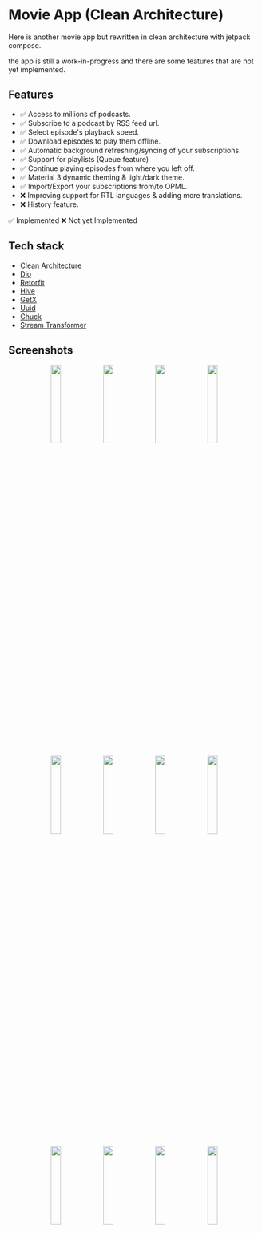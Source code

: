 # Movie App (Clean Architecture)

Here is another movie app but rewritten in clean architecture with jetpack compose.

the app is still a work-in-progress and there are some features that are not yet implemented.

## Features
- ✅ Access to millions of podcasts.
- ✅ Subscribe to a podcast by RSS feed url.
- ✅ Select episode's playback speed.
- ✅ Download episodes to play them offline.
- ✅ Automatic background refreshing/syncing of your subscriptions.
- ✅ Support for playlists (Queue feature)
- ✅ Continue playing episodes from where you left off.
- ✅ Material 3 dynamic theming & light/dark theme.
- ✅ Import/Export your subscriptions from/to OPML.
- ❌ Improving support for RTL languages & adding more translations.
- ❌ History feature.

✅ Implemented     ❌ Not yet Implemented

## Tech stack
- [Clean Architecture](https://medium.com/@samra.sajjad0001/flutter-clean-architecture-5de5e9b8d093)
- [Dio](https://pub.dev/packages/dio)
- [Retorfit](https://pub.dev/packages/retrofit)
- [Hive](https://pub.dev/packages/hive)
- [GetX](https://pub.dev/packages/get)
- [Uuid](https://pub.dev/packages/uuid)
- [Chuck](https://pub.dev/packages/chuck_interceptor)
- [Stream Transformer](https://pub.dev/packages/stream_transform)

## Screenshots
<p align="center">
  <img src="https://github.com/MyoThiha987/Clean-Architecture/blob/main/screenshots/Screenshot_2024_04_03_21_59_04_011_com_myothiha_cleanarchitecturestarterkit.jpg" width="20%" />
  <img src="https://github.com/MyoThiha987/Clean-Architecture/blob/main/screenshots/Screenshot_2024_04_03_22_00_50_887_com_myothiha_cleanarchitecturestarterkit.jpg" width="20%" />
  <img src="https://github.com/MyoThiha987/Clean-Architecture/blob/main/screenshots/Screenshot_2024_04_03_21_59_08_776_com_myothiha_cleanarchitecturestarterkit.jpg" width="20%" />
  <img src="https://github.com/MyoThiha987/Clean-Architecture/blob/main/screenshots/Screenshot_2024_04_03_22_01_32_206_com_myothiha_cleanarchitecturestarterkit.jpg" width="20%" />
  <img src="https://github.com/MyoThiha987/Clean-Architecture/blob/main/screenshots/Screenshot_2024_04_03_21_59_13_711_com_myothiha_cleanarchitecturestarterkit.jpg" width="20%" />
  <img src="https://github.com/MyoThiha987/Clean-Architecture/blob/main/screenshots/Screenshot_2024_04_03_23_55_59_874_com_myothiha_cleanarchitecturestarterkit.jpg" width="20%" />
  <img src="https://github.com/MyoThiha987/Clean-Architecture/blob/main/screenshots/Screenshot_2024_04_03_22_00_16_657_com_myothiha_cleanarchitecturestarterkit.jpg" width="20%" />
  <img src="https://github.com/MyoThiha987/Clean-Architecture/blob/main/screenshots/Screenshot_2024_04_03_22_01_20_432_com_myothiha_cleanarchitecturestarterkit.jpg" width="20%" />
  <img src="https://github.com/MyoThiha987/Clean-Architecture/blob/main/screenshots/Screenshot_2024_04_03_22_00_26_184_com_myothiha_cleanarchitecturestarterkit.jpg" width="20%" />
  <img src="https://github.com/MyoThiha987/Clean-Architecture/blob/main/screenshots/Screenshot_2024_04_03_22_00_55_245_com_myothiha_cleanarchitecturestarterkit.jpg" width="20%" />
  <img src="https://github.com/MyoThiha987/Clean-Architecture/blob/main/screenshots/Screenshot_2024_04_03_22_02_26_765_com_myothiha_cleanarchitecturestarterkit.jpg" width="20%" />
  <img src="https://github.com/MyoThiha987/Clean-Architecture/blob/main/screenshots/Screenshot_2024_04_03_22_02_00_829_com_myothiha_cleanarchitecturestarterkit.jpg" width="20%" />
</p>
